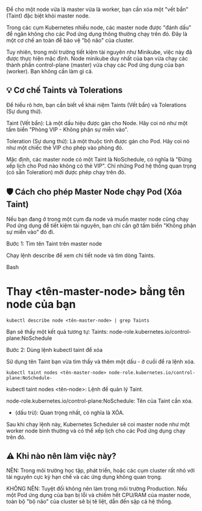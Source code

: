 Để cho một node vừa là master vừa là worker, bạn cần xóa một "vết bẩn" (Taint) đặc biệt khỏi master node.

Trong các cụm Kubernetes nhiều node, các master node được "đánh dấu" để ngăn không cho các Pod ứng dụng thông thường chạy trên đó. Đây là một cơ chế an toàn để bảo vệ "bộ não" của cluster.

Tuy nhiên, trong môi trường tiết kiệm tài nguyên như Minikube, việc này đã được thực hiện mặc định. Node minikube duy nhất của bạn vừa chạy các thành phần control-plane (master) vừa chạy các Pod ứng dụng của bạn (worker). Bạn không cần làm gì cả.

## 💡 Cơ chế Taints và Tolerations
Để hiểu rõ hơn, bạn cần biết về khái niệm Taints (Vết bẩn) và Tolerations (Sự dung thứ).

Taint (Vết bẩn): Là một dấu hiệu được gán cho Node. Hãy coi nó như một tấm biển "Phòng VIP - Không phận sự miễn vào".

Toleration (Sự dung thứ): Là một thuộc tính được gán cho Pod. Hãy coi nó như một chiếc thẻ VIP cho phép vào phòng đó.

Mặc định, các master node có một Taint là NoSchedule, có nghĩa là "Đừng xếp lịch cho Pod nào không có thẻ VIP". Chỉ những Pod hệ thống quan trọng (có sẵn Toleration) mới được phép chạy trên đó.

## 🛡️ Cách cho phép Master Node chạy Pod (Xóa Taint)
Nếu bạn đang ở trong một cụm đa node và muốn master node cũng chạy Pod ứng dụng để tiết kiệm tài nguyên, bạn chỉ cần gỡ tấm biển "Không phận sự miễn vào" đó đi.

Bước 1: Tìm tên Taint trên master node

Chạy lệnh describe để xem chi tiết node và tìm dòng Taints.

Bash

# Thay <tên-master-node> bằng tên node của bạn
```angular2html
kubectl describe node <tên-master-node> | grep Taints
```
Bạn sẽ thấy một kết quả tương tự: Taints: node-role.kubernetes.io/control-plane:NoSchedule

Bước 2: Dùng lệnh kubectl taint để xóa

Sử dụng tên Taint bạn vừa tìm thấy và thêm một dấu - ở cuối để ra lệnh xóa.

```angular2html
kubectl taint nodes <tên-master-node> node-role.kubernetes.io/control-plane:NoSchedule-
```

kubectl taint nodes <tên-node>: Lệnh để quản lý Taint.

node-role.kubernetes.io/control-plane:NoSchedule: Tên của Taint cần xóa.

- (dấu trừ): Quan trọng nhất, có nghĩa là XÓA.

Sau khi chạy lệnh này, Kubernetes Scheduler sẽ coi master node như một worker node bình thường và có thể xếp lịch cho các Pod ứng dụng chạy trên đó.

## ⚠️ Khi nào nên làm việc này?
NÊN: Trong môi trường học tập, phát triển, hoặc các cụm cluster rất nhỏ với tài nguyên cực kỳ hạn chế và các ứng dụng không quan trọng.

KHÔNG NÊN: Tuyệt đối không nên làm trong môi trường Production. Nếu một Pod ứng dụng của bạn bị lỗi và chiếm hết CPU/RAM của master node, toàn bộ "bộ não" của cluster sẽ bị tê liệt, dẫn đến sập cả hệ thống.